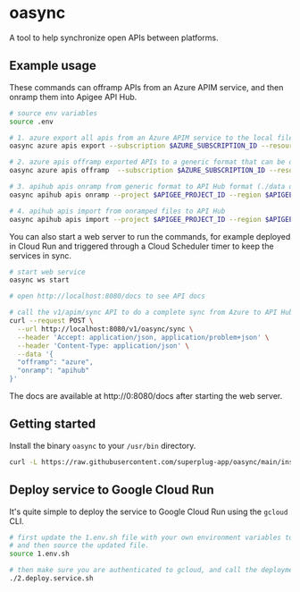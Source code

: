 # oasync
A tool to help synchronize open APIs between platforms. 

## Example usage

These commands can offramp APIs from an Azure APIM service, and then onramp them into Apigee API Hub.

```sh
# source env variables
source .env

# 1. azure export all apis from an Azure APIM service to the local filesystem (./data directory will be created)
oasync azure apis export --subscription $AZURE_SUBSCRIPTION_ID --resourcegroup $AZURE_RESOURCE_GROUP --name $AZURE_SERVICE_NAME

# 2. azure apis offramp exported APIs to a generic format that can be onramped to API Hub (./data directory will be created)
oasync azure apis offramp  --subscription $AZURE_SUBSCRIPTION_ID --resourcegroup $AZURE_RESOURCE_GROUP --name $AZURE_SERVICE_NAME

# 3. apihub apis onramp from generic format to API Hub format (./data directory will be created)
oasync apihub apis onramp --project $APIGEE_PROJECT_ID --region $APIGEE_REGION

# 4. apihub apis import from onramped files to API Hub
oasync apihub apis import --project $APIGEE_PROJECT_ID --region $APIGEE_REGION
```

You can also start a web server to run the commands, for example deployed in Cloud Run and triggered through a Cloud Scheduler timer to keep the services in sync.

```sh
# start web service
oasync ws start

# open http://localhost:8080/docs to see API docs

# call the v1/apim/sync API to do a complete sync from Azure to API Hub (equivalent of the four commands above)
curl --request POST \
  --url http://localhost:8080/v1/oasync/sync \
  --header 'Accept: application/json, application/problem+json' \
  --header 'Content-Type: application/json' \
  --data '{
  "offramp": "azure",
  "onramp": "apihub"
}'
```
The docs are available at http://0:8080/docs after starting the web server.

## Getting started

Install the binary `oasync` to your `/usr/bin` directory.

```sh
curl -L https://raw.githubusercontent.com/superplug-app/oasync/main/install.sh | sh -
```

## Deploy service to Google Cloud Run

It's quite simple to deploy the service to Google Cloud Run using the `gcloud` CLI.

```sh
# first update the 1.env.sh file with your own environment variables to authenticate to Azure & AWS,
# and then source the updated file.
source 1.env.sh

# then make sure you are authenticated to gcloud, and call the deployment script.
./2.deploy.service.sh
```